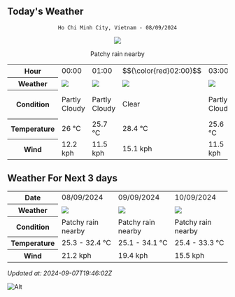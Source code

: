 ## Today's Weather
<div align="center">

`Ho Chi Minh City, Vietnam - 08/09/2024`

<img src="https://cdn.weatherapi.com/weather/64x64/day/176.png"/>

Patchy rain nearby

</div>


<table>
    <tr>
        <th>Hour</th>
          <td>00:00</div>   <td>01:00</div>   <td>$${\color{red}02:00}$$</td>   <td>03:00</div>   <td>04:00</div>   <td>05:00</div>   <td>06:00</div>   <td>07:00</div>   <td>08:00</div>   <td>09:00</div>   <td>10:00</div>   <td>11:00</div>   <td>12:00</div>   <td>13:00</div>   <td>14:00</div>   <td>15:00</div>   <td>16:00</div>   <td>17:00</div>   <td>18:00</div>   <td>19:00</div>   <td>20:00</div>   <td>21:00</div>   <td>22:00</div>   <td>23:00</div> 
    </tr>
    <tr>
        <th>Weather</th>
        <td><img src="https://cdn.weatherapi.com/weather/64x64/night/116.png"></img></td><td><img src="https://cdn.weatherapi.com/weather/64x64/night/116.png"></img></td><td><img src="https://cdn.weatherapi.com/weather/64x64/night/113.png"></img></td><td><img src="https://cdn.weatherapi.com/weather/64x64/night/116.png"></img></td><td><img src="https://cdn.weatherapi.com/weather/64x64/night/116.png"></img></td><td><img src="https://cdn.weatherapi.com/weather/64x64/night/116.png"></img></td><td><img src="https://cdn.weatherapi.com/weather/64x64/day/113.png"></img></td><td><img src="https://cdn.weatherapi.com/weather/64x64/day/113.png"></img></td><td><img src="https://cdn.weatherapi.com/weather/64x64/day/116.png"></img></td><td><img src="https://cdn.weatherapi.com/weather/64x64/day/116.png"></img></td><td><img src="https://cdn.weatherapi.com/weather/64x64/day/116.png"></img></td><td><img src="https://cdn.weatherapi.com/weather/64x64/day/176.png"></img></td><td><img src="https://cdn.weatherapi.com/weather/64x64/day/176.png"></img></td><td><img src="https://cdn.weatherapi.com/weather/64x64/day/119.png"></img></td><td><img src="https://cdn.weatherapi.com/weather/64x64/day/176.png"></img></td><td><img src="https://cdn.weatherapi.com/weather/64x64/day/116.png"></img></td><td><img src="https://cdn.weatherapi.com/weather/64x64/day/176.png"></img></td><td><img src="https://cdn.weatherapi.com/weather/64x64/day/119.png"></img></td><td><img src="https://cdn.weatherapi.com/weather/64x64/night/116.png"></img></td><td><img src="https://cdn.weatherapi.com/weather/64x64/night/116.png"></img></td><td><img src="https://cdn.weatherapi.com/weather/64x64/night/116.png"></img></td><td><img src="https://cdn.weatherapi.com/weather/64x64/night/116.png"></img></td><td><img src="https://cdn.weatherapi.com/weather/64x64/night/113.png"></img></td><td><img src="https://cdn.weatherapi.com/weather/64x64/night/116.png"></img></td>
    </tr>
    <tr>
        <th>Condition</th>
        <td width="200px">Partly Cloudy </td><td width="200px">Partly Cloudy </td><td width="200px">Clear</td><td width="200px">Partly Cloudy </td><td width="200px">Partly Cloudy </td><td width="200px">Partly Cloudy </td><td width="200px">Sunny</td><td width="200px">Sunny</td><td width="200px">Partly Cloudy </td><td width="200px">Partly Cloudy </td><td width="200px">Partly Cloudy </td><td width="200px">Patchy rain nearby</td><td width="200px">Patchy rain nearby</td><td width="200px">Cloudy </td><td width="200px">Patchy rain nearby</td><td width="200px">Partly Cloudy </td><td width="200px">Patchy rain nearby</td><td width="200px">Cloudy </td><td width="200px">Partly Cloudy </td><td width="200px">Partly Cloudy </td><td width="200px">Partly Cloudy </td><td width="200px">Partly Cloudy </td><td width="200px">Clear </td><td width="200px">Partly Cloudy </td>
    </tr>
    <tr>
        <th>Temperature</th>
        <td>26 °C</td><td>25.7 °C</td><td>28.4 °C</td><td>25.6 °C</td><td>25.5 °C</td><td>25.3 °C</td><td>25.4 °C</td><td>26.5 °C</td><td>28.2 °C</td><td>29.9 °C</td><td>31.3 °C</td><td>32.4 °C</td><td>32 °C</td><td>31 °C</td><td>31.4 °C</td><td>30.8 °C</td><td>29.8 °C</td><td>29.5 °C</td><td>28.8 °C</td><td>28 °C</td><td>27.4 °C</td><td>26.9 °C</td><td>26.6 °C</td><td>26.5 °C</td>
    </tr>
    <tr>
        <th>Wind</th>
        <td>12.2 kph</td><td>11.5 kph</td><td>15.1 kph</td><td>11.5 kph</td><td>10.8 kph</td><td>10.8 kph</td><td>11.2 kph</td><td>13 kph</td><td>17.3 kph</td><td>20.5 kph</td><td>20.5 kph</td><td>21.2 kph</td><td>19.4 kph</td><td>16.6 kph</td><td>18 kph</td><td>18 kph</td><td>16.9 kph</td><td>17.3 kph</td><td>16.6 kph</td><td>15.1 kph</td><td>15.1 kph</td><td>15.5 kph</td><td>16.2 kph</td><td>14.8 kph</td>
    </tr>
</table>


## Weather For Next 3 days


<table>
    <tr>
        <th>Date</th>
        <td>08/09/2024</td><td>09/09/2024</td><td>10/09/2024</td>
    </tr>
    <tr>
        <th>Weather</th>
        <td><img src="https://cdn.weatherapi.com/weather/64x64/day/176.png"></img></td><td><img src="https://cdn.weatherapi.com/weather/64x64/day/176.png"></img></td><td><img src="https://cdn.weatherapi.com/weather/64x64/day/176.png"></img></td>
    </tr>
    <tr>
        <th>Condition</th>
        <td width="200px">Patchy rain nearby</td><td width="200px">Patchy rain nearby</td><td width="200px">Patchy rain nearby</td>
    </tr>
    <tr>
        <th>Temperature</th>
        <td>25.3 -  32.4 °C</td><td>25.1 -  34.1 °C</td><td>25.4 -  33.3 °C</td>
    </tr>
    <tr>
        <th>Wind</th>
        <td>21.2 kph</td><td>19.4 kph</td><td>15.5 kph</td>
    </tr>
</table>


*Updated at: 2024-09-07T19:46:02Z*

![Alt](https://repobeats.axiom.co/api/embed/7d451ae2cdef1648d2e14e5cc714356b2ebae209.svg "Repobeats analytics image")